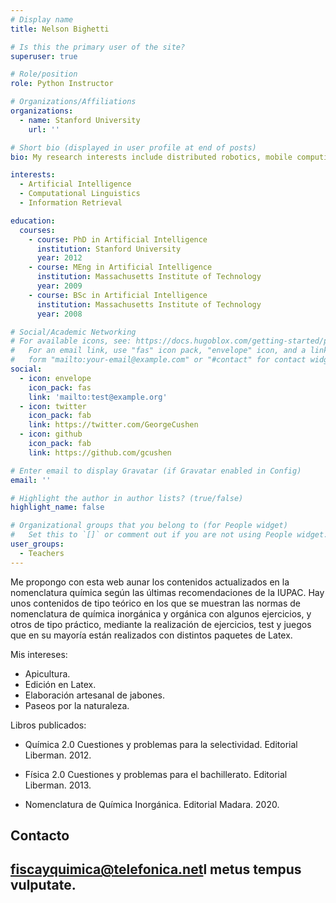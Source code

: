 ```yaml
---
# Display name
title: Nelson Bighetti

# Is this the primary user of the site?
superuser: true

# Role/position
role: Python Instructor

# Organizations/Affiliations
organizations:
  - name: Stanford University
    url: ''

# Short bio (displayed in user profile at end of posts)
bio: My research interests include distributed robotics, mobile computing and programmable matter.

interests:
  - Artificial Intelligence
  - Computational Linguistics
  - Information Retrieval

education:
  courses:
    - course: PhD in Artificial Intelligence
      institution: Stanford University
      year: 2012
    - course: MEng in Artificial Intelligence
      institution: Massachusetts Institute of Technology
      year: 2009
    - course: BSc in Artificial Intelligence
      institution: Massachusetts Institute of Technology
      year: 2008

# Social/Academic Networking
# For available icons, see: https://docs.hugoblox.com/getting-started/page-builder/#icons
#   For an email link, use "fas" icon pack, "envelope" icon, and a link in the
#   form "mailto:your-email@example.com" or "#contact" for contact widget.
social:
  - icon: envelope
    icon_pack: fas
    link: 'mailto:test@example.org'
  - icon: twitter
    icon_pack: fab
    link: https://twitter.com/GeorgeCushen
  - icon: github
    icon_pack: fab
    link: https://github.com/gcushen

# Enter email to display Gravatar (if Gravatar enabled in Config)
email: ''

# Highlight the author in author lists? (true/false)
highlight_name: false

# Organizational groups that you belong to (for People widget)
#   Set this to `[]` or comment out if you are not using People widget.
user_groups:
  - Teachers
---
```


Me propongo con esta web aunar los contenidos actualizados en la nomenclatura química según las últimas recomendaciones de la IUPAC.  Hay unos contenidos de tipo teórico en los que se muestran las normas de nomenclatura de química  inorgánica y orgánica con algunos ejercicios,  y otros de tipo práctico, mediante  la realización de ejercicios, test y juegos que en su mayoría están realizados con distintos paquetes de Latex.

Mis intereses:

  - Apicultura.
  - Edición en Latex.
  - Elaboración artesanal de jabones.
  - Paseos por la naturaleza.

Libros publicados:

  - Química 2.0 Cuestiones y problemas para la selectividad. Editorial Liberman. 2012.

   - Física 2.0 Cuestiones y problemas para el bachillerato. Editorial Liberman. 2013.

   - Nomenclatura de Química Inorgánica. Editorial Madara. 2020.

     

## Contacto

## [fiscayquimica@telefonica.net](mailto:fisicayquimica@telefonica.net)l metus tempus vulputate.
